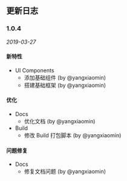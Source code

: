 ## 更新日志

### 1.0.4

*2019-03-27*

#### 新特性
- UI Components
  - 添加基础组件 (by @yangxiaomin)
  - 搭建基础框架 (by @yangxiaomin)

#### 优化
- Docs
  - 优化文档 (by @yangxiaomin)
- Build
  - 修改 Build 打包脚本 (by @yangxiaomin)

#### 问题修复
- Docs
  - 修复文档问题 (by @yangxiaomin)
